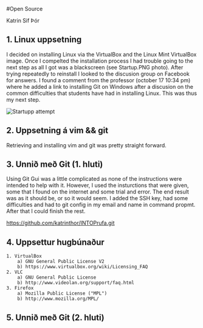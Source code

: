 #Open Source

Katrin Sif Þór

## 1. Linux uppsetning

I decided on installing Linux via the VirtualBox and the Linux Mint VirtualBox
image. Once I compelted the installation process I had trouble going to the next
step as all I got was a blackscreen (see Startup.PNG photo). After trying repeatedly
to reinstall I looked to the discusion group on Facebook for answers. I found
a comment from the professor (october 17 10:34 pm) where he added a link to
installing Git on Windows after a discusion on the common difficulties that
students have had in installing Linux. This was thus my next step.

![Startupp attempt](Startup.png)

## 2. Uppsetning á vim && git

Retrieving and installing vim and git was pretty straight forward. 

## 3. Unnið með Git (1. hluti)

Using Git Gui was a little complicated as none of the instructions were intended to 
help with it. However, I used the insturctions that were given, some that I found on
the internet and some trial and error. The end result was as it should be, or so it 
would seem. I added the SSH key, had some difficulties and had to git config in my 
email and name in command propmt. After that I could finish the rest.

https://github.com/katrinthor/INTOPrufa.git

## 4. Uppsettur hugbúnaður

	1. VirtualBox
		a) GNU General Public License V2
		b) https://www.virtualbox.org/wiki/Licensing_FAQ
	2. VLC
		a) GNU General Public License
		b) http://www.videolan.org/support/faq.html
	3. Firefox
		a) Mozilla Public License ("MPL")
		b) http://www.mozilla.org/MPL/

## 5. Unnið með Git (2. hluti)

